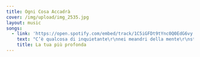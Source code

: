 ```yaml
---
title: Ogni Cosa Accadrà
cover: /img/upload/img_2535.jpg
layout: music
songs:
  - link: 'https://open.spotify.com/embed/track/1C5iGFDt9tYnc0Q0EdG6vy'
    text: "C’è qualcosa di inquietante\r\nnei meandri della mente\r\nsta vagando tra la gente\r\nè uno stimolo attraente\r\n\r\nLe movenze di tortura\r\nlenta avanza vista impura\r\nviene avanti la figura\r\nvestita di pelle scura\r\n\r\nMi fattura la scrittura\r\ne mi cattura, s’impaura\r\nla mia fede mi abiura\r\n\r\nMa ciò che sento è ciò che voglio\r\nmi consola e m’innamora\r\nla tua profonda dimora\r\nche tortura\r\nche sciagura\r\nla tua profonda dimora\r\n\r\nIl suo umido accogliente\r\nè il rifugio di ogni gente\r\nla sua morsa travolgente\r\nla sua logica del niente\r\n\r\nCamminando nelle vie\r\no nelle stanze di un pensiero\r\nl’ho trovata già distesa sul velluto\r\n\r\nL’ho scovata, ripudiata\r\npoi scacciata e poi bramata\r\n\r\nMa ciò che tocco è ciò che voglio\r\nmi consola e m’innamora\r\nla tua profonda dimora\r\nche tortura\r\nche sciagura\r\nla tua profonda dimora\r\n\r\nC’è un equilibrio verso te\r\nche tende a mutare in bisogno animale\r\ne c’è un sentimento dentro me\r\nche tende a turbare il mio stato mentale\r\n\r\nMa ciò che tocco è ciò che voglio\r\nmi consola e mi innamora\r\nla tua profonda dimora\r\nche tortura\r\nche sciagura\r\nla tua profonda dimora\r\nche depura, addirittura\r\nla tua profonda dimora\r\nun ritorno alla Natura\r\n\r\nLa tua profonda\r\nla mia più profonda\r\nla unica e sola\r\nla mia più profonda dimora"
    title: La tua più profonda
---
```


